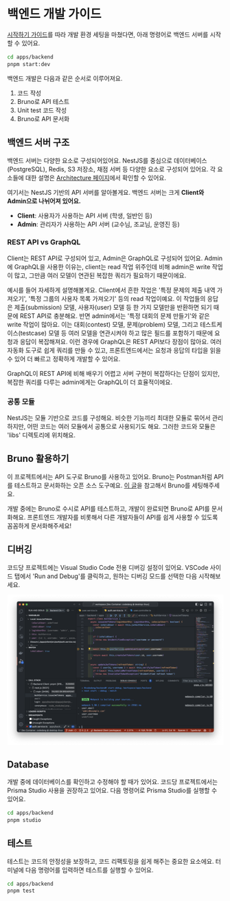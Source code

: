 # 백엔드 개발 가이드

[시작하기 가이드](/dev/intro/getting-started.md)를 따라 개발 환경 세팅을 마쳤다면, 아래 명령어로 백엔드 서버를 시작할 수 있어요.

```bash
cd apps/backend
pnpm start:dev
```

백엔드 개발은 다음과 같은 순서로 이루어져요.

1. 코드 작성
2. Bruno로 API 테스트
3. Unit test 코드 작성
4. Bruno로 API 문서화

## 백엔드 서버 구조

백엔드 서버는 다양한 요소로 구성되어있어요.
NestJS를 중심으로 데이터베이스(PostgreSQL), Redis, S3 저장소, 채점 서버 등 다양한 요소로 구성되어 있어요.
각 요소들에 대한 설명은 [Architecture 페이지](/dev/project/architecture.md)에서 확인할 수 있어요.

여기서는 NestJS 기반의 API 서버를 알아볼게요.
백엔드 서버는 크게 **Client와 Admin으로 나뉘어져 있어요.**

- **Client**: 사용자가 사용하는 API 서버 (학생, 일반인 등)
- **Admin**: 관리자가 사용하는 API 서버 (교수님, 조교님, 운영진 등)

### REST API vs GraphQL

Client는 REST API로 구성되어 있고, Admin은 GraphQL로 구성되어 있어요.
Admin에 GraphQL을 사용한 이유는, client는 read 작업 위주인데 비해 admin은 write 작업이 많고, 그만큼 여러 모델이 연관된 복잡한 쿼리가 필요하기 때문이에요.

예시를 들어 자세하게 설명해볼게요.
Client에서 흔한 작업은 '특정 문제의 제출 내역 가져오기', '특정 그룹의 사용자 목록 가져오기' 등의 read 작업이예요.
이 작업들의 응답은 제출(submission) 모델, 사용자(user) 모델 등 한 가지 모델만을 반환하면 되기 때문에 REST API로 충분해요.
반면 admin에서는 '특정 대회의 문제 만들기'와 같은 write 작업이 많아요.
이는 대회(contest) 모델, 문제(problem) 모델, 그리고 테스트케이스(testcase) 모델 등 여러 모델을 연관시켜야 하고 많은 필드를 포함하기 때문에 요청과 응답이 복잡해져요.
이런 경우에 GraphQL은 REST API보다 장점이 많아요.
여러 자동화 도구로 쉽게 쿼리를 만들 수 있고, 프론트엔드에서는 요청과 응답의 타입을 읽을 수 있어 더 빠르고 정확하게 개발할 수 있어요.

GraphQL이 REST API에 비해 배우기 어렵고 서버 구현이 복잡하다는 단점이 있지만, 복잡한 쿼리를 다루는 admin에게는 GraphQL이 더 효율적이에요.

### 공통 모듈

NestJS는 모듈 기반으로 코드를 구성해요.
비슷한 기능끼리 최대한 모듈로 묶어서 관리하지만, 어떤 코드는 여러 모듈에서 공통으로 사용되기도 해요.
그러한 코드와 모듈은 'libs' 디렉토리에 위치해요.

## Bruno 활용하기

이 프로젝트에서는 API 도구로 Bruno를 사용하고 있어요. Bruno는 Postman처럼 API를 테스트하고 문서화하는 오픈 소스 도구예요. [이 글](/dev/tools/bruno.md)을 참고해서 Bruno를 세팅해주세요.

개발 중에는 Bruno로 수시로 API를 테스트하고, 개발이 완료되면 Bruno로 API를 문서화해요.
프론트엔드 개발자를 비롯해서 다른 개발자들이 API를 쉽게 사용할 수 있도록 꼼꼼하게 문서화해주세요!

## 디버깅

코드당 프로젝트에는 Visual Studio Code 전용 디버깅 설정이 있어요.
VSCode 사이드 탭에서 'Run and Debug'를 클릭하고, 원하는 디버깅 모드를 선택한 다음 시작해보세요.

![VSCode Debugging](assets/debugger.png)

## Database

개발 중에 데이터베이스를 확인하고 수정해야 할 때가 있어요.
코드당 프로젝트에서는 Prisma Studio 사용을 권장하고 있어요.
다음 명령어로 Prisma Studio를 실행할 수 있어요.

```bash
cd apps/backend
pnpm studio
```

<!-- TODO: DataGrip 가이드 추가 -->

## 테스트

테스트는 코드의 안정성을 보장하고, 코드 리팩토링을 쉽게 해주는 중요한 요소에요.
터미널에 다음 명령어를 입력하면 테스트를 실행할 수 있어요.

```bash
cd apps/backend
pnpm test
```

<!-- TODO: Mocha 설명 (왜 Jest를 사용하지 않는지) -->
<!-- TODO: 테스트 작성 규칙 추가 -->
